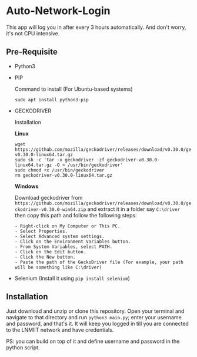 # Auto-Network-Login
This app will log you in after every 3 hours automatically. And don't worry, it's not CPU intensive.

## Pre-Requisite
- Python3
- PIP 
  
  Command to install (For Ubuntu-based systems) 
  
  `sudo apt install python3-pip`
  
- GECKODRIVER 
  
  Installation
  
  <strong>Linux</strong>
  ```
  wget https://github.com/mozilla/geckodriver/releases/download/v0.30.0/geckodriver-v0.30.0-linux64.tar.gz
  sudo sh -c 'tar -x geckodriver -zf geckodriver-v0.30.0-linux64.tar.gz -O > /usr/bin/geckodriver'
  sudo chmod +x /usr/bin/geckodriver
  rm geckodriver-v0.30.0-linux64.tar.gz
  ```
  
  <strong>Windows</strong>
  
  Download geckodriver from `https://github.com/mozilla/geckodriver/releases/download/v0.30.0/geckodriver-v0.30.0-win64.zip` and extract it in a folder say `C:\driver` then copy this path and follow the following steps: 
    ```
    - Right-click on My Computer or This PC.
    - Select Properties.
    - Select Advanced system settings.
    - Click on the Environment Variables button.
    - From System Variables, select PATH.
    - Click on the Edit button.
    - Click the New button.
    - Paste the path of the GeckoDriver file (For example, your path will be something like C:\driver)
    ```
  
 - Selenium (Install it using `pip install selenium`)
  
## Installation
Just download and unzip or clone this repository. Open your terminal and navigate to that directory and run `python3 main.py`; enter your username and password, and that's it. It will keep you logged in till you are connected to the LNMIIT network and have credentials.

PS: you can build on top of it and define username and password in the python script.
